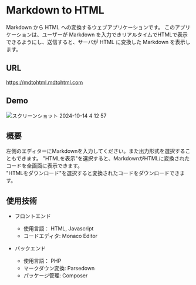 # Markdown to HTML
Markdown から HTML への変換するウェブアプリケーションです。
このアプリケーションは、ユーザーが Markdown を入力できリアルタイムでHTMLで表示できるようにし、送信すると、サーバが HTML に変換した Markdown を表示します。

## URL
[https://mdtohtml.mdtohtml.com
](https://mdtohtml.mdtohtml.com)

## Demo
![スクリーンショット 2024-10-14 4 12 57](https://github.com/user-attachments/assets/9433481d-c5b7-4f95-ad77-4ec73ecd0ab6)


## 概要
左側のエディターにMarkdownを入力してください。また出力形式を選択することもできます。
"HTMLを表示"を選択すると、MarkdownがHTMLに変換されたコードを全画面に表示できます。  
"HTMLをダウンロード"を選択すると変換されたコードをダウンロードできます。


## 使用技術
- フロントエンド
  - 使用言語： HTML, Javascript
  - コードエディタ: Monaco Editor

- バックエンド
  - 使用言語： PHP
  - マークダウン変換: Parsedown
  - パッケージ管理: Composer

